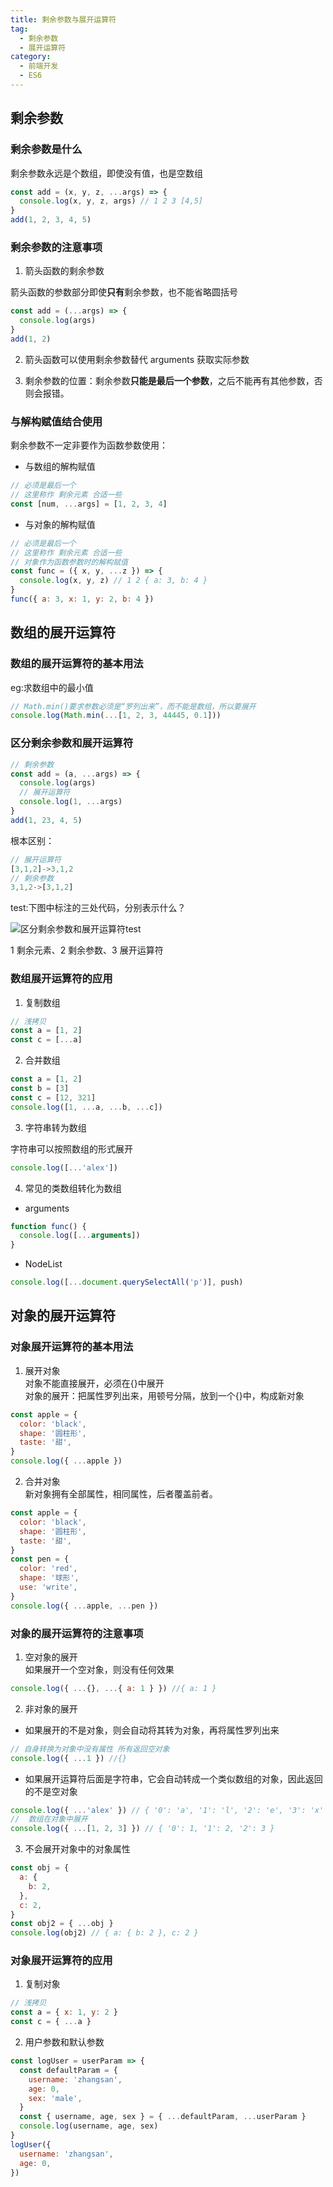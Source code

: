 ```yaml
---
title: 剩余参数与展开运算符
tag:
  - 剩余参数
  - 展开运算符
category:
  - 前端开发
  - ES6
---
```


## 剩余参数

### 剩余参数是什么

剩余参数永远是个数组，即使没有值，也是空数组

```js
const add = (x, y, z, ...args) => {
  console.log(x, y, z, args) // 1 2 3 [4,5]
}
add(1, 2, 3, 4, 5)
```

### 剩余参数的注意事项

1. 箭头函数的剩余参数

箭头函数的参数部分即使**只有**剩余参数，也不能省略圆括号

```js
const add = (...args) => {
  console.log(args)
}
add(1, 2)
```

2. 箭头函数可以使用剩余参数替代 arguments 获取实际参数

3. 剩余参数的位置：剩余参数**只能是最后一个参数**，之后不能再有其他参数，否则会报错。

### 与解构赋值结合使用

剩余参数不一定非要作为函数参数使用：

- 与数组的解构赋值

```js
// 必须是最后一个
// 这里称作 剩余元素 合适一些
const [num, ...args] = [1, 2, 3, 4]
```

- 与对象的解构赋值

```js
// 必须是最后一个
// 这里称作 剩余元素 合适一些
// 对象作为函数参数时的解构赋值
const func = ({ x, y, ...z }) => {
  console.log(x, y, z) // 1 2 { a: 3, b: 4 }
}
func({ a: 3, x: 1, y: 2, b: 4 })
```

## 数组的展开运算符

### 数组的展开运算符的基本用法

eg:求数组中的最小值

```js
// Math.min()要求参数必须是“罗列出来”，而不能是数组，所以要展开
console.log(Math.min(...[1, 2, 3, 44445, 0.1]))
```

### 区分剩余参数和展开运算符

```js
// 剩余参数
const add = (a, ...args) => {
  console.log(args)
  // 展开运算符
  console.log(1, ...args)
}
add(1, 23, 4, 5)
```

根本区别：

```js
// 展开运算符
[3,1,2]->3,1,2
// 剩余参数
3,1,2->[3,1,2]
```

test:下图中标注的三处代码，分别表示什么？

![区分剩余参数和展开运算符test](https://zfh-nanjing-bucket.oss-cn-nanjing.aliyuncs.com/blog-images/%E5%8C%BA%E5%88%86%E5%89%A9%E4%BD%99%E5%8F%82%E6%95%B0%E5%92%8C%E5%B1%95%E5%BC%80%E8%BF%90%E7%AE%97%E7%AC%A6test.png)

1 剩余元素、2 剩余参数、3 展开运算符

### 数组展开运算符的应用

1. 复制数组

```js
// 浅拷贝
const a = [1, 2]
const c = [...a]
```

2. 合并数组

```js
const a = [1, 2]
const b = [3]
const c = [12, 321]
console.log([1, ...a, ...b, ...c])
```

3. 字符串转为数组

字符串可以按照数组的形式展开

```js
console.log([...'alex'])
```

4. 常见的类数组转化为数组

- arguments

```js
function func() {
  console.log([...arguments])
}
```

- NodeList

```js
console.log([...document.querySelectAll('p')], push)
```

## 对象的展开运算符

### 对象展开运算符的基本用法

1. 展开对象  
   对象不能直接展开，必须在{}中展开  
   对象的展开：把属性罗列出来，用顿号分隔，放到一个{}中，构成新对象

```js
const apple = {
  color: 'black',
  shape: '圆柱形',
  taste: '甜',
}
console.log({ ...apple })
```

2. 合并对象  
   新对象拥有全部属性，相同属性，后者覆盖前者。

```js
const apple = {
  color: 'black',
  shape: '圆柱形',
  taste: '甜',
}
const pen = {
  color: 'red',
  shape: '球形',
  use: 'write',
}
console.log({ ...apple, ...pen })
```

### 对象的展开运算符的注意事项

1. 空对象的展开  
   如果展开一个空对象，则没有任何效果

```js
console.log({ ...{}, ...{ a: 1 } }) //{ a: 1 }
```

2. 非对象的展开

- 如果展开的不是对象，则会自动将其转为对象，再将属性罗列出来

```js
// 自身转换为对象中没有属性 所有返回空对象
console.log({ ...1 }) //{}
```

- 如果展开运算符后面是字符串，它会自动转成一个类似数组的对象，因此返回的不是空对象

```js
console.log({ ...'alex' }) // { '0': 'a', '1': 'l', '2': 'e', '3': 'x' }
//  数组在对象中展开
console.log({ ...[1, 2, 3] }) // { '0': 1, '1': 2, '2': 3 }
```

3. 不会展开对象中的对象属性

```js
const obj = {
  a: {
    b: 2,
  },
  c: 2,
}
const obj2 = { ...obj }
console.log(obj2) // { a: { b: 2 }, c: 2 }
```

### 对象展开运算符的应用

1. 复制对象

```js
// 浅拷贝
const a = { x: 1, y: 2 }
const c = { ...a }
```

2. 用户参数和默认参数

```js
const logUser = userParam => {
  const defaultParam = {
    username: 'zhangsan',
    age: 0,
    sex: 'male',
  }
  const { username, age, sex } = { ...defaultParam, ...userParam }
  console.log(username, age, sex)
}
logUser({
  username: 'zhangsan',
  age: 0,
})
```
